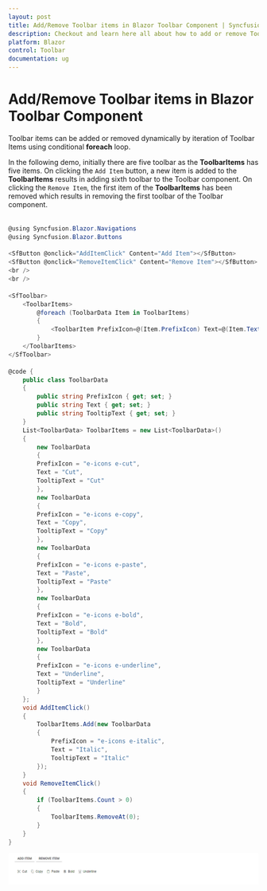 ```yaml
---
layout: post
title: Add/Remove Toolbar items in Blazor Toolbar Component | Syncfusion
description: Checkout and learn here all about how to add or remove Toolbar items in Syncfusion Blazor Toolbar component and more.
platform: Blazor
control: Toolbar
documentation: ug
---
```


# Add/Remove Toolbar items in Blazor Toolbar Component

Toolbar items can be added or removed dynamically by iteration of Toolbar Items using conditional **foreach** loop.

In the following demo, initially there are five toolbar as the **ToolbarItems** has five items. On clicking the `Add Item` button, a new item is added to the **ToolbarItems** results in adding sixth toolbar to the Toolbar component. On clicking the `Remove Item`, the first item of the **ToolbarItems** has been removed which results in removing the first toolbar of the Toolbar component.

```csharp

@using Syncfusion.Blazor.Navigations
@using Syncfusion.Blazor.Buttons

<SfButton @onclick="AddItemClick" Content="Add Item"></SfButton>
<SfButton @onclick="RemoveItemClick" Content="Remove Item"></SfButton>
<br />
<br />

<SfToolbar>
    <ToolbarItems>
        @foreach (ToolbarData Item in ToolbarItems)
        {
            <ToolbarItem PrefixIcon=@(Item.PrefixIcon) Text=@(Item.Text) TooltipText=@(Item.TooltipText)></ToolbarItem>
        }
    </ToolbarItems>
</SfToolbar>

@code {
    public class ToolbarData
    {
        public string PrefixIcon { get; set; }
        public string Text { get; set; }
        public string TooltipText { get; set; }
    }
    List<ToolbarData> ToolbarItems = new List<ToolbarData>()
    {
        new ToolbarData
        {
        PrefixIcon = "e-icons e-cut",
        Text = "Cut",
        TooltipText = "Cut"
        },
        new ToolbarData
        {
        PrefixIcon = "e-icons e-copy",
        Text = "Copy",
        TooltipText = "Copy"
        },
        new ToolbarData
        {
        PrefixIcon = "e-icons e-paste",
        Text = "Paste",
        TooltipText = "Paste"
        },
        new ToolbarData
        {
        PrefixIcon = "e-icons e-bold",
        Text = "Bold",
        TooltipText = "Bold"
        },
        new ToolbarData
        {
        PrefixIcon = "e-icons e-underline",
        Text = "Underline",
        TooltipText = "Underline"
        }
    };
    void AddItemClick()
    {
        ToolbarItems.Add(new ToolbarData
        {
            PrefixIcon = "e-icons e-italic",
            Text = "Italic",
            TooltipText = "Italic"
        });
    }
    void RemoveItemClick()
    {
        if (ToolbarItems.Count > 0)
        {
            ToolbarItems.RemoveAt(0);
        }
    }
}

```

![Adding or Removing Blazor Toolbar Items](../images/blazor-toolbar-add-or-remove-item.gif)